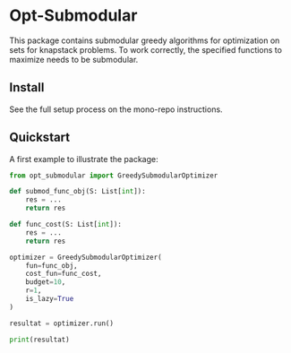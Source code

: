 # Opt-Submodular

This package contains submodular greedy algorithms for optimization on sets for knapstack problems. To work correctly, the specified functions to maximize needs to be submodular.


## Install

See the full setup process on the mono-repo instructions.

## Quickstart

A first example to illustrate the package:
```python
from opt_submodular import GreedySubmodularOptimizer

def submod_func_obj(S: List[int]):
	res = ...
	return res

def func_cost(S: List[int]):
	res = ...
	return res

optimizer = GreedySubmodularOptimizer(
    fun=func_obj,
    cost_fun=func_cost,
    budget=10,
    r=1,
    is_lazy=True
)

resultat = optimizer.run()

print(resultat)
```
